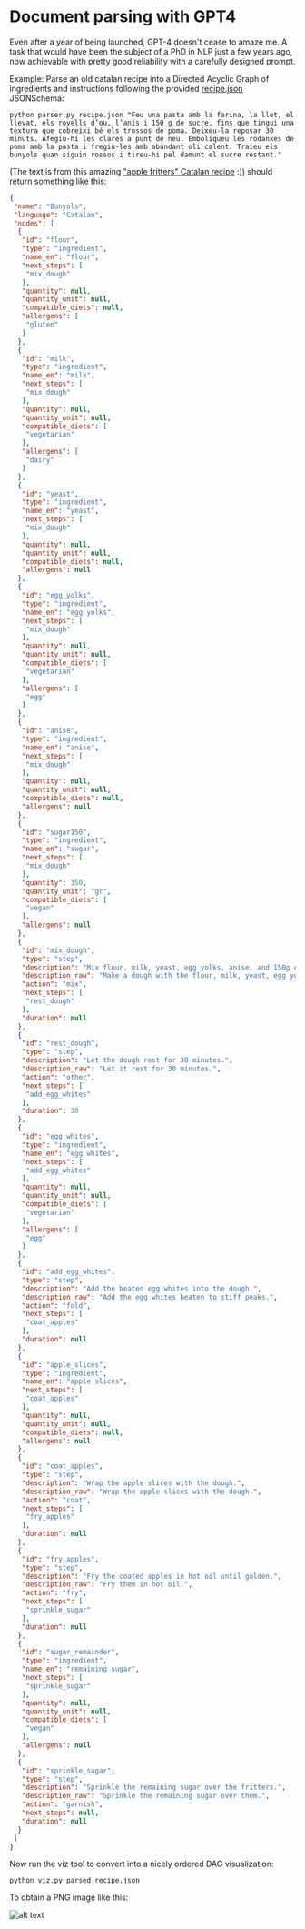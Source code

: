 # Document parsing with GPT4  

Even after a year of being launched, GPT-4 doesn't cease to
amaze me. A task that would have been the subject of a PhD in NLP just
a few years ago, now achievable with pretty good reliability
with a carefully designed prompt.

Example: Parse an old catalan recipe into a Directed Acyclic Graph of 
ingredients and instructions following the provided [recipe.json](recipe.json) JSONSchema:

```
python parser.py recipe.json "Feu una pasta amb la farina, la llet, el llevat, els rovells d’ou, l’anís i 150 g de sucre, fins que tingui una textura que cobreixi bé els trossos de poma. Deixeu-la reposar 30 minuts. Afegiu-hi les clares a punt de neu. Emboliqueu les rodanxes de poma amb la pasta i fregiu-les amb abundant oli calent. Traieu els bunyols quan siguin rossos i tireu-hi pel damunt el sucre restant." 
```
(The text is from this amazing ["apple fritters" Catalan recipe](https://www.cuinacatalana.eu/ca/pag/receptes/?id=153) :))
should return something like this:
```json
{
 "name": "Bunyols",
 "language": "Catalan",
 "nodes": [
  {
   "id": "flour",
   "type": "ingredient",
   "name_en": "flour",
   "next_steps": [
    "mix_dough"
   ],
   "quantity": null,
   "quantity_unit": null,
   "compatible_diets": null,
   "allergens": [
    "gluten"
   ]
  },
  {
   "id": "milk",
   "type": "ingredient",
   "name_en": "milk",
   "next_steps": [
    "mix_dough"
   ],
   "quantity": null,
   "quantity_unit": null,
   "compatible_diets": [
    "vegetarian"
   ],
   "allergens": [
    "dairy"
   ]
  },
  {
   "id": "yeast",
   "type": "ingredient",
   "name_en": "yeast",
   "next_steps": [
    "mix_dough"
   ],
   "quantity": null,
   "quantity_unit": null,
   "compatible_diets": null,
   "allergens": null
  },
  {
   "id": "egg_yolks",
   "type": "ingredient",
   "name_en": "egg yolks",
   "next_steps": [
    "mix_dough"
   ],
   "quantity": null,
   "quantity_unit": null,
   "compatible_diets": [
    "vegetarian"
   ],
   "allergens": [
    "egg"
   ]
  },
  {
   "id": "anise",
   "type": "ingredient",
   "name_en": "anise",
   "next_steps": [
    "mix_dough"
   ],
   "quantity": null,
   "quantity_unit": null,
   "compatible_diets": null,
   "allergens": null
  },
  {
   "id": "sugar150",
   "type": "ingredient",
   "name_en": "sugar",
   "next_steps": [
    "mix_dough"
   ],
   "quantity": 150,
   "quantity_unit": "gr",
   "compatible_diets": [
    "vegan"
   ],
   "allergens": null
  },
  {
   "id": "mix_dough",
   "type": "step",
   "description": "Mix flour, milk, yeast, egg yolks, anise, and 150g of sugar until the texture can coat the apple pieces well.",
   "description_raw": "Make a dough with the flour, milk, yeast, egg yolks, anise, and 150 g of sugar, until it has a texture that coats the apple pieces well.",
   "action": "mix",
   "next_steps": [
    "rest_dough"
   ],
   "duration": null
  },
  {
   "id": "rest_dough",
   "type": "step",
   "description": "Let the dough rest for 30 minutes.",
   "description_raw": "Let it rest for 30 minutes.",
   "action": "other",
   "next_steps": [
    "add_egg_whites"
   ],
   "duration": 30
  },
  {
   "id": "egg_whites",
   "type": "ingredient",
   "name_en": "egg whites",
   "next_steps": [
    "add_egg_whites"
   ],
   "quantity": null,
   "quantity_unit": null,
   "compatible_diets": [
    "vegetarian"
   ],
   "allergens": [
    "egg"
   ]
  },
  {
   "id": "add_egg_whites",
   "type": "step",
   "description": "Add the beaten egg whites into the dough.",
   "description_raw": "Add the egg whites beaten to stiff peaks.",
   "action": "fold",
   "next_steps": [
    "coat_apples"
   ],
   "duration": null
  },
  {
   "id": "apple_slices",
   "type": "ingredient",
   "name_en": "apple slices",
   "next_steps": [
    "coat_apples"
   ],
   "quantity": null,
   "quantity_unit": null,
   "compatible_diets": null,
   "allergens": null
  },
  {
   "id": "coat_apples",
   "type": "step",
   "description": "Wrap the apple slices with the dough.",
   "description_raw": "Wrap the apple slices with the dough.",
   "action": "coat",
   "next_steps": [
    "fry_apples"
   ],
   "duration": null
  },
  {
   "id": "fry_apples",
   "type": "step",
   "description": "Fry the coated apples in hot oil until golden.",
   "description_raw": "Fry them in hot oil.",
   "action": "fry",
   "next_steps": [
    "sprinkle_sugar"
   ],
   "duration": null
  },
  {
   "id": "sugar_remainder",
   "type": "ingredient",
   "name_en": "remaining sugar",
   "next_steps": [
    "sprinkle_sugar"
   ],
   "quantity": null,
   "quantity_unit": null,
   "compatible_diets": [
    "vegan"
   ],
   "allergens": null
  },
  {
   "id": "sprinkle_sugar",
   "type": "step",
   "description": "Sprinkle the remaining sugar over the fritters.",
   "description_raw": "Sprinkle the remaining sugar over them.",
   "action": "garnish",
   "next_steps": null,
   "duration": null
  }
 ]
}
```
Now run the viz tool to convert into a nicely ordered DAG visualization:
```
python viz.py parsed_recipe.json 
```
To obtain a PNG image like this:

![alt text](parsed_recipe.png "The parsed recipe")
